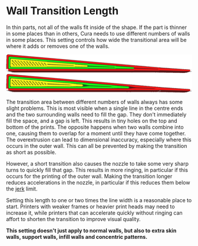 Wall Transition Length
====
In thin parts, not all of the walls fit inside of the shape. If the part is thinner in some places than in others, Cura needs to use different numbers of walls in some places. This setting controls how wide the transitional area will be where it adds or removes one of the walls.

![A very short transition](images/wall_transition_length_0_2.png)
![A longer transition](images/wall_transition_length_1_5.png)

The transition area between different numbers of walls always has some slight problems. This is most visible when a single line in the centre ends and the two surrounding walls need to fill the gap. They don't immediately fill the space, and a gap is left. This results in tiny holes on the top and bottom of the prints. The opposite happens when two walls combine into one, causing them to overlap for a moment until they have come together. The overextrusion can lead to dimensional inaccuracy, especially where this occurs in the outer wall. This can all be prevented by making the transition as short as possible.

However, a short transition also causes the nozzle to take some very sharp turns to quickly fill that gap. This results in more ringing, in particular if this occurs for the printing of the outer wall. Making the transition longer reduces accelerations in the nozzle, in particular if this reduces them below the [jerk](./jerk_print.md) limit.

Setting this length to one or two times the line width is a reasonable place to start. Printers with weaker frames or heavier print heads may need to increase it, while printers that can accelerate quickly without ringing can affort to shorten the transition to improve visual quality.

**This setting doesn't just apply to normal walls, but also to extra skin walls, support walls, infill walls and concentric patterns.**